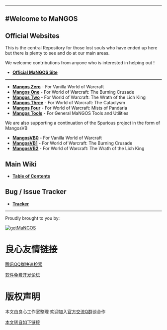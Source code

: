 ----
#Welcome to MaNGOS
----
**Official Websites**
----

This is the central Repository for those lost souls who have ended up here but there is plenty to see and do at our main areas.

We welcome contributions from anyone who is interested in helping out !

* [**Official MaNGOS Site**](http://u.720life.cn/g/f18b9182108aa0821f46732170354045141636c3f86d0780fb8e8d91b474b4bd)  

----

* [**Mangos Zero**](http://u.720life.cn/g/54145d0471d91890860f7f8463c030467bbc79d7b66e00fc2eefc9e246e5a2d3) - For Vanilla World of Warcraft
* [**Mangos One**](http://u.720life.cn/g/54145d0471d91890860f7f8463c03046df02fa50a3ca516e64ecefb99925e5c1) - For World of Warcraft: The Burning Crusade
* [**Mangos Two**](http://u.720life.cn/g/54145d0471d91890860f7f8463c030464c464459e1a02749abcb36a28d619adc) - For World of Warcraft: The Wrath of the Lich King
* [**Mangos Three**](http://u.720life.cn/g/54145d0471d91890860f7f8463c030465c9af258c1f154f2735d63386277b220) - For World of Warcraft: The Cataclysm
* [**Mangos Four**](http://u.720life.cn/g/54145d0471d91890860f7f8463c03046de0a524f03bad18f8ddcea5f4e891111) - For World of Warcraft: Mists of Pandaria
* [**Mangos Tools**](http://u.720life.cn/g/54145d0471d91890860f7f8463c030463ed826aec35edfbd157cdd949bc7e136) - For General MaNGOS Tools and Utilities


We are also supporting a continuation of the Spurious project in the form of MangosVB

* [**MangosVB0**](http://u.720life.cn/g/54145d0471d91890860f7f8463c03046eb3246061ebb4086f444b4a454eda7e82f17cb1c25981d25a04d31b64f6e2963) - For Vanilla World of Warcraft
* [**MangosVB1**](http://u.720life.cn/g/54145d0471d91890860f7f8463c03046eb3246061ebb4086f444b4a454eda7e8d5f9475512dc04619e583410854e3b07) - For World of Warcraft: The Burning Crusade
* [**MangosVB2**](http://u.720life.cn/g/54145d0471d91890860f7f8463c03046eb3246061ebb4086f444b4a454eda7e8cdfc25e3cacbc7d28cb5ee7339fb3d30) - For World of Warcraft: The Wrath of the Lich King


**Main Wiki**
----

* [**Table of Contents**](http://u.720life.cn/g/009baf6fd125444d1537353f1026a12db91122edc430c44c0656c1dc9273c942)  


**Bug / Issue Tracker**
----

* [**Tracker**](http://u.720life.cn/g/a96299286e8d164d88d108ed4e2a6275061e7c945fb13481fb6beb5570ae13f90f01265b5d672b0eefa3a74ab3ebaa62)  

---
Proudly brought to you by:
 
[![getMaNGOS](https://www.getmangos.eu/!assets_mangos/logo.png)](http://getmangos.eu)



 # 良心友情链接

[腾讯QQ群快速检索](http://u.720life.cn/s/8cf73f7c)

[软件免费开发论坛](http://u.720life.cn/s/bbb01dc0)

# 版权声明 

本文由良心工作室整理 欢迎加入[官方交流Q群](https://u.720life.cn/s/f2316816)谈合作

[本文转自如下链接](http://u.720life.cn/g/2e71d0f0a5c601172267ba20d3a43c6e5c181926e3acdb8385958268aab1b309e1b93094618daf5e44df501e9d072d15601ea1fe83b974f90d3a278fb887ea38)